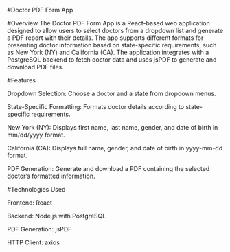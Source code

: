 #Doctor PDF Form App

#Overview
The Doctor PDF Form App is a React-based web application designed to allow users to select doctors from a dropdown list and generate a PDF report with their details. The app supports different formats for presenting doctor information based on state-specific requirements, such as New York (NY) and California (CA). The application integrates with a PostgreSQL backend to fetch doctor data and uses jsPDF to generate and download PDF files.

#Features

Dropdown Selection: Choose a doctor and a state from dropdown menus.

State-Specific Formatting: Formats doctor details according to state-specific requirements.

New York (NY): Displays first name, last name, gender, and date of birth in mm/dd/yyyy format.

California (CA): Displays full name, gender, and date of birth in yyyy-mm-dd format.

PDF Generation: Generate and download a PDF containing the selected doctor’s formatted information.

#Technologies Used

Frontend: React

Backend: Node.js with PostgreSQL

PDF Generation: jsPDF

HTTP Client: axios
